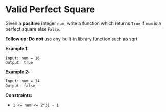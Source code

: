 # Valid Perfect Square

Given a **positive** integer `num`, write a function which returns `True` if `num` is a perfect square else `False`.

**Follow up: Do not** use any built-in library function such as sqrt.

**Example 1:**
```
Input: num = 16
Output: true
```

**Example 2:**
```
Input: num = 14
Output: false
```

**Constraints:**

* `1 <= num <= 2^31 - 1`
